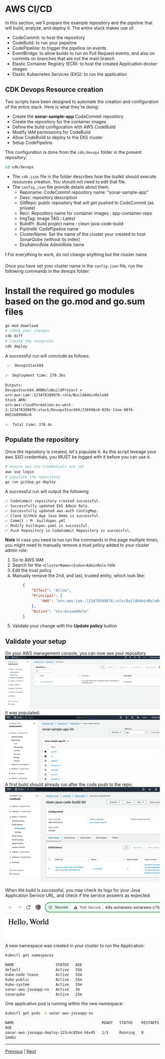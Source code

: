 # AWS CI/CD

In this section, we'll prepare the example repository and the pipeline that will build, analyze, and deploy it.
The entire stack makes use of:

* CodeCommit: to host the repository
* CodeBuild: to run your pepeline
* CodePipeline: to trigger the pipeline on events
* EventBridge: to allow builds to run on Pull Request events, and also on commits on branches that are not the main branch
* Elastic Container Registry (ECR): to host the created Application docker images
* Elastic Kubernetes Services (EKS): to run the application

## CDK Devops Resource creation

Two scripts have been designed to automate the creation and configuration of the entire stack. Here is what they're doing:

* Create the **sonar-sample-app** CodeCommit repository
* Create the repository for the container images
* Define the build configuration with AWS CodeBuild
* Modify IAM permissions for CodeBuild
* Allow CodeBuild to deploy to the EKS cluster
* Setup CodePipeline

This configuration is done from the ```cdk/devops``` folder in the present repository:
```bash
cd cdk/devops
```

* The ```cdk.json``` file in the folder describes how the toolkit should execute resources creation. You should not need to edit that file.
* The ```config.json``` file provide details about them.
  * Reponame: CodeCommit repository name: "sonar-sample-app"
  * Desc: repository description
  * GitRepo: public repository that will get pushed to CodeCommit (as private)
  * Recr: Repository name for container images : app-container-repo
  * ImgTag: Image TAG : Latest
  * BuildPr: Build project name : clean-java-code-build
  * PiplineN: CodePipeline name
  * ClusterName: Set the name of the cluster your created to host SonarQube (without its index)
  * EksAdminRole  AdminRole name

❗️ For everything to work, do not change anything but the cluster name

Once you have set your cluster name in the ```config.json``` file, run the following commands in the devops folder:

# Install the required go modules based on the go.mod and go.sum files
```bash
go mod download
# check your changes
cdk diff
# Create the resources
cdk deploy
```
A successful run will conclude as follows:
```text
 ✅  DevopsStack04

✨  Deployment time: 270.36s

Outputs:
DevopsStack04.ARNRoleBuildProject = arn:aws:iam::123478389876:role/BuildAdminRole04
Stack ARN:
arn:aws:cloudformation:eu-west-3:123478389876:stack/DevopsStack04/236948c0-929c-11ee-80f6-0651b899dbc8

✨  Total time: 276.4s
```

## Populate the repository

Once the repository is created, let's populate it:
As this script leveage your aws SSO credentials, you MUST be logged with it before you can use it.

```bash
# ensure aws sso credentials are set
aws sso login
# populate the repository
go run gitdep.go deploy
```
A successful run will output the following
```text
✅ CodeCommit repository created successful.
✅ Successfully updated EKS Admin Role.
✅ Successfully updated aws-auth ConfigMap.
✅ Clone GitHub App Java Demo is successful.
✅ Commit : M  buildspec.yml
✅ Modify buildspec.yaml is successful.
✅ Push Repository in CodeCommit Repository is successful.
```

**Note**
In case you need to run run the commands in this page multiple times, you might need to manually remove a trust policy added to your cluster admin role:
1. Go to AWS IAM
2. Search for the ```<ClusterName><Index>AdminRole``` role
3. Edit the trust policy
4. Manually remove the 2nd, and last, trusted entity, which look like:

```json
		{
			"Effect": "Allow",
			"Principal": {
				"AWS": "arn:aws:iam::123478389876:role/BuildAdminRole04"
			},
			"Action": "sts:AssumeRole"
		}
```

5. Validate your change with the **Update policy** button

## Validate your setup

On your AWS management console, you can now see your repository
![Repository](/assets/3.DevOps/repository.png)
It was populated:
![Repository Content](/assets/3.DevOps/repository-content.png)
A first build should already run after the code push to the repo:
![CodeBuild](/assets/3.DevOps/codeBuild-started.png)

When the build is successful, you may check its logs for your Java Application Service URL, and check if the service answers as expected:

![JavaApp Running](/assets/3.DevOps/javaApp-running.png)

A new namespace was created in your cluster to run the Application:

```bash
kubectl get namespaces
```

```text
NAME                   STATUS   AGE
default                Active   55m
kube-node-lease        Active   55m
kube-public            Active   55m
kube-system            Active   55m
sonar-aws-javaapp-ns   Active   3m
sonarqube              Active   25m
```

One applicative pod is running within the new namespace:

```bash
kubectl get pods -n sonar-aws-javaapp-ns
````

```text
NAME                                        READY   STATUS    RESTARTS   AGE
sonar-aws-javaapp-deploy-123c4c85b4-h6x45   1/1     Running   0          1m46s
```

----
[Previous](../2.CleanCode/3.ConfigureSonarQube/README.md) | [Next](../4.DevWorkflow/README.md)